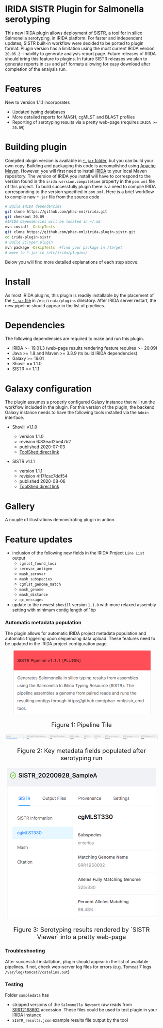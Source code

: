 # IRIDA SISTR Plugin for Salmonella serotyping
This new IRIDA plugin allows deployment of SISTR, a tool for in silico Salmonella serotyping, in IRIDA platform. For faster and independent updates, SISTR built-in workflow were decided to be ported to plugin format. Plugin version has a limitation using the most current IRIDA version `20.05.2`- inability to generate analysis report page. Future releases of IRIDA should bring this feature to plugins. In future SISTR releases we plan to generate reports in `csv` and `pdf` formats allowing for easy download after completion of the analysis run.

# Features
New to version 1.1.1 incorporates

* Updated typing databases
* More detailed reports for MASH, cgMLST and BLAST profiles
* Reporting of serotyping results via a pretty  web-page (requires `IRIDA >= 20.09`)

# Building plugin
Compiled plugin version is available in [`*.jar` folder](/jar/), but you can build your own copy. Building and packaging this code is accomplished using [Apache Maven](http://maven.apache.org/download.cgi). However, you will first need to install [IRIDA](https://github.com/phac-nml/irida) to your local Maven repository. The version of IRIDA you install will have to correspond to the version found in the `irida.version.compiletime` property in the `pom.xml` file of this project. To build successfully plugin there is a need to compile IRIDA corresponding to the version specified in `pom.xml`. 
Here is a brief workflow to compile new `*.jar` file from the source code 

```bash
# Build IRIDA dependencies
git clone https://github.com/phac-nml/irida.git
git checkout 20.09
#IRIDA dependencies will be located in ~/.m2
mvn install -DskipTests 
git clone https://github.com/phac-nml/irida-plugin-sistr.git
cd irida-plugin-sistr
# Build ECTyper plugin
mvn package -DskipTests  #find your package in /target
# move to *.jar to /etc/irida/plugins/
```
Below you will find more detailed explanations of each step above.

# Install
As most IRIDA plugins, this plugin is readily installable by the placement of the [`*.jar` file](/jar/) in `/etc/irida/plugins` directory. After IRIDA server restart, the new pipeline should appear in the list of pipelines. 


# Dependencies

The following dependencies are required to make and run this plugin.

* IRIDA >= 19.01.3 (web-page results rendering feature requires >= 20.09)
* Java >= 1.8 and Maven >= 3.3.9 (to build IRIDA dependencies)
* Galaxy >= 16.01
* Shovill == 1.1.0
* SISTR == 1.1.1

# Galaxy configuration
The plugin assumes a properly configured Galaxy instance that will run the workflow included in the plugin.
For this version of the plugin, the backend Galaxy instance needs to have the following tools installed via the `Admin` interface.

* Shovill v1.1.0
	* version 1.1.0
  	* revision 6:83ead2be47b2
  	* published 2020-07-03
  	* [ToolShed direct link](https://toolshed.g2.bx.psu.edu/repos/iuc/shovill/shovill/1.1.0+galaxy0)

  
* SISTR v1.1.1
	* version 1.1.1
	* revision 4:17fcac7ddf54
	* published 2020-08-06
	* [ToolShed direct link](https://toolshed.g2.bx.psu.edu/view/nml/sistr_cmd/17fcac7ddf54)

# Gallery
A couple of illustrations demonstrating plugin in action.

# Feature updates
* inclusion of the following new fields in the IRIDA Project `Line List` output
	* `cgmlst_found_loci`
	* `serovar_antigen`
	* `mash_serovar`
	* `mash_subspecies`
	* `cgmlst_genome_match`
	* `mash_genome`
	* `mash_distance`
	* `qc_messages`
* update to the newest `shovill` version `1.1.0` with more relaxed assembly setting with minimum contig length of 1bp


### Automatic metadata population
The plugin allows for automatic IRIDA project metadata population and automatic triggering upon sequencing data upload. These features need to be updated in the IRIDA project configuration page.

<p align="center">
  <img src="./pics/PipelineTile.png">
</p>
<p align="center" style="font-style:bold;font-size: 20px">Figure 1: Pipeline Tile</p>

<p align="center">
  <img src="./pics/LineListMeta.png">
</p>
<p align="center" style="font-style:bold;font-size: 20px">Figure 2: Key metadata fields populated after serotyping run</p>
<p align="center"></p>

<p align="center">
  <img src="./pics/SISTRViewer.png">
</p>
<p align="center" style="font-style:bold;font-size: 20px">Figure 3: Serotyping results rendered by `SISTR Viewer` into a pretty web-page</p>
<p align="center"></p>



### Troubleshooting
After successful installation, plugin should appear in the list of available pipelines. If not, check web-server log files for errors (e.g. Tomcat 7 logs `/var/log/tomcat7/catalina.out`)


### Testing
Folder `sampledata` has
* stripped versions of the `Salmonella Newport` raw reads from [SRR12168692](https://www.ncbi.nlm.nih.gov/sra/SRR12168692) accession. These files could be used to test plugin in your IRIDA instance
* `SISTR_results.json` example results file output by the tool 





